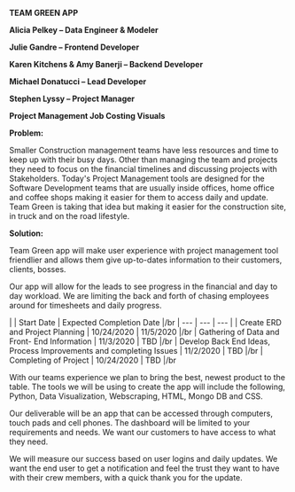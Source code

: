 **TEAM GREEN APP**

**Alicia Pelkey – Data Engineer &amp; Modeler**

**Julie Gandre – Frontend Developer**

**Karen Kitchens &amp; Amy Banerji – Backend Developer**

**Michael Donatucci – Lead Developer**

**Stephen Lyssy – Project Manager**

**Project Management Job Costing Visuals**

**Problem:**

Smaller Construction management teams have less resources and time to keep up with their busy days. Other than managing the team and projects they need to focus on the financial timelines and discussing projects with Stakeholders. Today&#39;s Project Management tools are designed for the Software Development teams that are usually inside offices, home office and coffee shops making it easier for them to access daily and update. Team Green is taking that idea but making it easier for the construction site, in truck and on the road lifestyle.

**Solution:**

Team Green app will make user experience with project management tool friendlier and allows them give up-to-dates information to their customers, clients, bosses.

Our app will allow for the leads to see progress in the financial and day to day workload. We are limiting the back and forth of chasing employees around for timesheets and daily progress.

|
 | Start Date | Expected Completion Date |/br
| --- | --- | --- |
| Create ERD and Project Planning | 10/24/2020 | 11/5/2020 |/br
| Gathering of Data and Front- End Information | 11/3/2020 | TBD |/br
| Develop Back End Ideas, Process Improvements and completing Issues | 11/2/2020 | TBD |/br
| Completing of Project | 10/24/2020 | TBD |/br

With our teams experience we plan to bring the best, newest product to the table. The tools we will be using to create the app will include the following, Python, Data Visualization, Webscraping, HTML, Mongo DB and CSS.

Our deliverable will be an app that can be accessed through computers, touch pads and cell phones. The dashboard will be limited to your requirements and needs. We want our customers to have access to what they need.

We will measure our success based on user logins and daily updates. We want the end user to get a notification and feel the trust they want to have with their crew members, with a quick thank you for the update.
